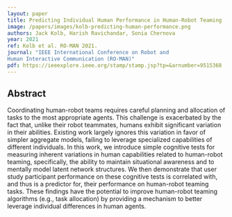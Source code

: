 ```yaml
---
layout: paper
title: Predicting Individual Human Performance in Human-Robot Teaming
image: /papers/images/kolb-predicting-human-performance.png
authors: Jack Kolb, Harish Ravichandar, Sonia Chernova
year: 2021
ref: Kolb et al. RO-MAN 2021.
journal: "IEEE International Conference on Robot and
Human Interactive Communication (RO-MAN)"
pdf: https://ieeexplore.ieee.org/stamp/stamp.jsp?tp=&arnumber=9515368
---
```


## Abstract

Coordinating human-robot teams requires careful planning and allocation of tasks to the most appropriate agents. This challenge is exacerbated by the fact that, unlike their robot teammates, humans exhibit significant variation in their abilities. Existing work largely ignores this variation in favor of simpler aggregate models, failing to leverage specialized capabilities of different individuals. In this work, we introduce simple cognitive tests for measuring inherent variations in human capabilities related to human-robot teaming, specifically, the ability to maintain situational awareness and to mentally model latent network structures. We then demonstrate that user study participant performance on these cognitive tests is correlated with, and thus is a predictor for, their performance on human-robot teaming tasks. These findings have the potential to improve human-robot teaming algorithms (e.g., task allocation) by providing a mechanism to better leverage individual differences in human agents.
